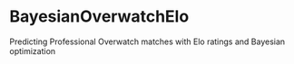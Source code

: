 # BayesianOverwatchElo
Predicting Professional Overwatch matches with Elo ratings and Bayesian optimization

